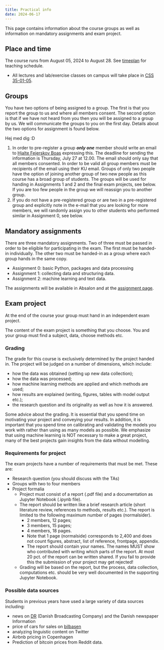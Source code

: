 ```yaml
---
title: Practical info
date: 2024-06-17
---
```


This page contains information about the course groups as well as information on mandatory assignments and exam project.

## Place and time

The course runs from August 05, 2024 to August 28. See [timeplan](/isds2024/page/timeplan/) for teaching schedule.

- All lectures and lab/exercise classes on campus will take place in [CSS 35-01-05](https://socialsciences.ku.dk/contact/howtofindus/).

## Groups

You have two options of being assigned to a group. The first is that you report the group to us and where all members consent. The second option is that if we have not heard from you then you will be assigned to a group by us. We will communicate the groups to you on the first day. Details about the two options for assignment is found below.

Hej med dig :D 

1. In order to pre-register a group ***only one*** member should write an email to [Hjalte Fejerskov Boas](mailto:hfb@econ.ku.dk) expressing this. The deadline for sending the information is Thursday, July 27 at 12.00. The email should only say that all members consented. In order to be valid all group members must be recipients of the email using their KU email. Groups of only two people have the option of joining another group of two new people as this course has a broad group of students. The groups will be used for handing in Assignments 1 and 2 and the final exam projects, see below. If you are too few people in the group we will reassign you to another group.
2. If you do not have a pre-registered group or are two in a pre-registered group and explicitly note in the e-mail that you are looking for more members, we will randomly assign you to other students who performed similar in Assignment 0, see below.

## Mandatory assignments

There are three mandatory assignments. Two of three must be passed in order to be eligible for participating in the exam. The first must be handed-in individually. The other two must be handed-in as a group where each group hands in the same copy.

- Assignment 0: basic Python, packages and data processing
- Assignment 1: collecting data and structuring data.
- Assignment 2: machine learning and text data.

The assignments will be available in Absalon and at the [assignment page](/isds2024/post/assignment/).

## Exam project

At the end of the course your group must hand in an independent exam project.

The content of the exam project is something that you choose. You and your group must find a subject, data, choose methods etc.

### Grading

The grade for this course is exclusively determined by the project handed in. The project will be judged on a number of dimensions, which include:

- how the data was obtained (setting up new data collection);
- how the data was processed;
- how machine learning methods are applied and which methods are used;
- how results are explained (writing, figures, tables with model output etc.);
- the research question and its originality as well as how it is answered.

Some advice about the grading. It is essential that you spend time on motivating your project and conveying your results. In addition, it is important that you spend time on calibrating and validating the models you work with rather than using as many models as possible. We emphasize that using machine learning is NOT necessary to make a great project, many of the best projects gain insights from the data without modelling.

### Requirements for project

The exam projects have a number of requirements that must be met. These are:

- Research question (you should discuss with the TAs)
- Groups with two to four members
- Project formalia
  - Project must consist of a report (.pdf file) and a documentation as Jupyter Notebook (.ipynb file).
  - The report should be written like a brief research article (short literature review, references to methods, results etc.). The report is limited to the following maximum number of pages (normalsider).
    - 2 members, 12 pages;
    - 3 members, 15 pages;
    - 4 members, 18 pages.  
    - Note that 1 page (normalside) corresponds to 2,400 and does not count figures, abstract, list of reference, frontpage, appendix.
    - The report should contain your names. The names MUST show who contributed with writing which parts of the report. At most 20 pct. of the report can be written shared. If you fail to provide this the submission of your project may get rejected!
  - Grading will be based on the report, but the process, data collection, computations etc. should be very well documented in the supporting Jupyter Notebook.

### Possible data sources

Students in previous years have used a large variety of data sources including:

- news on [DR](https://dr.dk) (Danish Broadcasting Company) and the Danish newspaper Information
- price of cars for sales on [bilbasen](https://bilbasen.dk)
- analyzing linguistic content on Twitter
- Airbnb pricing in Copenhagen
- Prediction of bitcoin prices from Reddit data.
